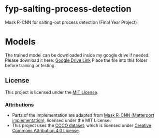 # fyp-salting-process-detection

Mask R-CNN for salting-out process detection (Final Year Project)

# Models

The trained model can be downloaded inside my google drive if needed.
Please download it here: [Google Drive Link](https://drive.google.com/drive/folders/1ObN2_8ZYMwse-4bhkcp_3OUC6tzrm-K6?usp=sharing)
Place the file into this folder before training or testing.

## License

This project is licensed under the [MIT License](LICENSE).

### Attributions

- Parts of the implementation are adapted from [Mask R-CNN (Matterport implementation)](https://github.com/matterport/Mask_RCNN), licensed under the MIT License.
- This project uses the [COCO dataset](https://cocodataset.org/#home), which is licensed under [Creative Commons Attribution 4.0 License](https://creativecommons.org/licenses/by/4.0/).
